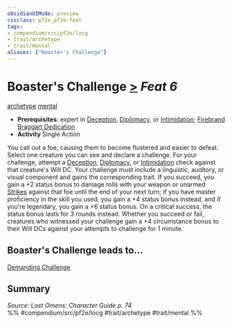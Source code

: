```yaml
---
obsidianUIMode: preview
cssclass: pf2e,pf2e-feat
tags:
- compendium/src/pf2e/locg
- trait/archetype
- trait/mental
aliases: ["Boaster's Challenge"]
---
```

# Boaster's Challenge  [>](/rules/core-rulebook/chapter-9-playing-the-game.md#Actions "Single Action") *Feat 6*  
[archetype](/rules/traits/archetype.md)  [mental](/rules/traits/mental.md)  

- **Prerequisites**: expert in [Deception](/compendium/skills.md#Deception), [Diplomacy](/compendium/skills.md#Diplomacy), or [Intimidation](/compendium/skills.md#Intimidation); [Firebrand Braggart Dedication](/compendium/feats/firebrand-braggart-dedication-locg.md)
- **Activity** Single Action

You call out a foe, causing them to become flustered and easier to defeat. Select one creature you can see and declare a challenge. For your challenge, attempt a [Deception](/compendium/skills.md#Deception), [Diplomacy](/compendium/skills.md#Diplomacy), or [Intimidation](/compendium/skills.md#Intimidation) check against that creature's Will DC. Your challenge must include a linguistic, auditory, or visual component and gains the corresponding trait. If you succeed, you gain a +2 status bonus to damage rolls with your weapon or unarmed [Strikes](/rules/actions/strike.md) against that foe until the end of your next turn; if you have master proficiency in the skill you used, you gain a +4 status bonus instead, and if you're legendary, you gain a +6 status bonus. On a critical success, the status bonus lasts for 3 rounds instead. Whether you succeed or fail, creatures who witnessed your challenge gain a +4 circumstance bonus to their Will DCs against your attempts to challenge for 1 minute.

## Boaster's Challenge leads to...

[Demanding Challenge](/compendium/feats/demanding-challenge-locg.md)

## Summary

*Source: Lost Omens: Character Guide p. 74*  
%% #compendium/src/pf2e/locg #trait/archetype #trait/mental %%